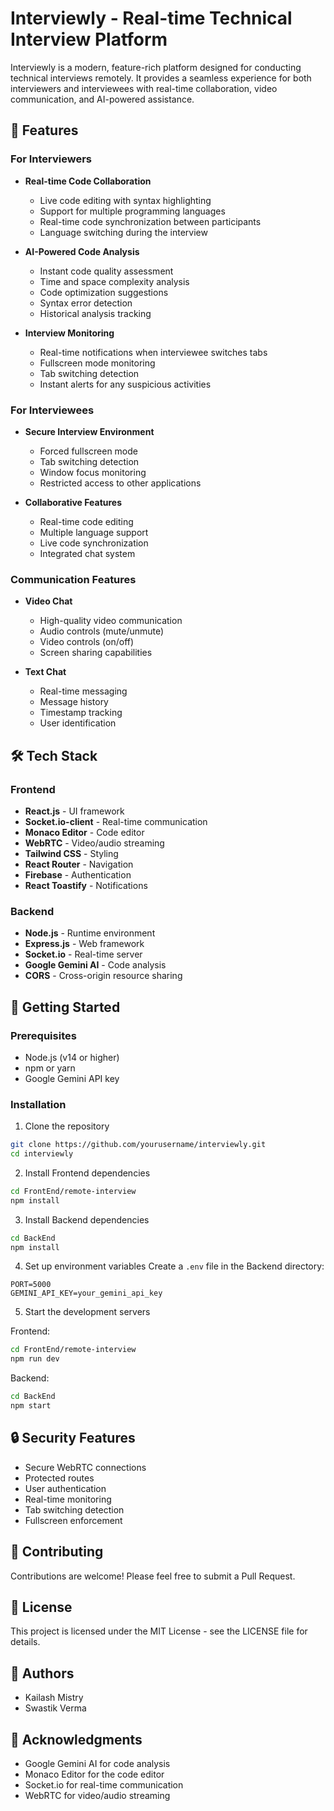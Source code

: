 # Interviewly - Real-time Technical Interview Platform

Interviewly is a modern, feature-rich platform designed for conducting technical interviews remotely. It provides a seamless experience for both interviewers and interviewees with real-time collaboration, video communication, and AI-powered assistance.

## 🌟 Features

### For Interviewers
- **Real-time Code Collaboration**
  - Live code editing with syntax highlighting
  - Support for multiple programming languages
  - Real-time code synchronization between participants
  - Language switching during the interview

- **AI-Powered Code Analysis**
  - Instant code quality assessment
  - Time and space complexity analysis
  - Code optimization suggestions
  - Syntax error detection
  - Historical analysis tracking

- **Interview Monitoring**
  - Real-time notifications when interviewee switches tabs
  - Fullscreen mode monitoring
  - Tab switching detection
  - Instant alerts for any suspicious activities

### For Interviewees
- **Secure Interview Environment**
  - Forced fullscreen mode
  - Tab switching detection
  - Window focus monitoring
  - Restricted access to other applications

- **Collaborative Features**
  - Real-time code editing
  - Multiple language support
  - Live code synchronization
  - Integrated chat system

### Communication Features
- **Video Chat**
  - High-quality video communication
  - Audio controls (mute/unmute)
  - Video controls (on/off)
  - Screen sharing capabilities

- **Text Chat**
  - Real-time messaging
  - Message history
  - Timestamp tracking
  - User identification

## 🛠️ Tech Stack

### Frontend
- **React.js** - UI framework
- **Socket.io-client** - Real-time communication
- **Monaco Editor** - Code editor
- **WebRTC** - Video/audio streaming
- **Tailwind CSS** - Styling
- **React Router** - Navigation
- **Firebase** - Authentication
- **React Toastify** - Notifications

### Backend
- **Node.js** - Runtime environment
- **Express.js** - Web framework
- **Socket.io** - Real-time server
- **Google Gemini AI** - Code analysis
- **CORS** - Cross-origin resource sharing

## 🚀 Getting Started

### Prerequisites
- Node.js (v14 or higher)
- npm or yarn
- Google Gemini API key

### Installation

1. Clone the repository
```bash
git clone https://github.com/yourusername/interviewly.git
cd interviewly
```

2. Install Frontend dependencies
```bash
cd FrontEnd/remote-interview
npm install
```

3. Install Backend dependencies
```bash
cd BackEnd
npm install
```

4. Set up environment variables
Create a `.env` file in the Backend directory:
```
PORT=5000
GEMINI_API_KEY=your_gemini_api_key
```

5. Start the development servers

Frontend:
```bash
cd FrontEnd/remote-interview
npm run dev
```

Backend:
```bash
cd BackEnd
npm start
```

## 🔒 Security Features
- Secure WebRTC connections
- Protected routes
- User authentication
- Real-time monitoring
- Tab switching detection
- Fullscreen enforcement

## 🤝 Contributing
Contributions are welcome! Please feel free to submit a Pull Request.

## 📝 License
This project is licensed under the MIT License - see the LICENSE file for details.

## 👥 Authors
- Kailash Mistry
- Swastik Verma

## 🙏 Acknowledgments
- Google Gemini AI for code analysis
- Monaco Editor for the code editor
- Socket.io for real-time communication
- WebRTC for video/audio streaming 